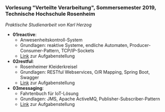 ### Vorlesung "Verteilte Verarbeitung", Sommersemester 2019, Technische Hochschule Rosenheim
*Praktische Studienarbeit von Karl Herzog*

- **01reactive**: 
    - Anwesenheitskontroll-System 
    - Grundlagen: reaktive Systeme, endliche Automaten, Producer-Consumer-Pattern, TCP/IP-Sockets
    - [Link](https://github.com/mr-duke/vv/blob/master/Uebungen_und_Katas/P00_Praktikum_AnwesenheitsErfassung.pdf) zur Aufgabenstellung
- **02restful**: 
    - Rosenheimer Kleiderkreisel 
    - Grundlagen: RESTful Webservices, O/R Mapping, Spring Boot, Swagger 
    - [Link](https://github.com/mr-duke/vv/blob/master/Uebungen_und_Katas/Praktikum02_RestfulClientServer_1.pdf) zur Aufgabenstellung
- **03messaging**: 
    - Fahrtenbuch für IoT-Lösung 
    - Grundlagen: JMS, Apache ActiveMQ, Publisher-Subscriber-Pattern
    - [Link](https://github.com/mr-duke/vv/blob/master/Uebungen_und_Katas/Praktikum03_MessagingUndIOT_1.pdf) zur Aufgabenstellung
